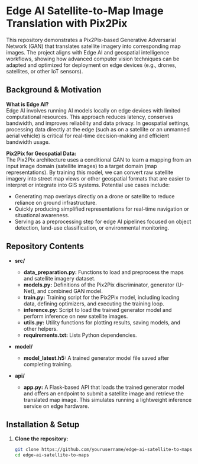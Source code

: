 # Edge AI Satellite-to-Map Image Translation with Pix2Pix

This repository demonstrates a Pix2Pix-based Generative Adversarial Network (GAN) that translates satellite imagery into corresponding map images. The project aligns with Edge AI and geospatial intelligence workflows, showing how advanced computer vision techniques can be adapted and optimized for deployment on edge devices (e.g., drones, satellites, or other IoT sensors).

## Background & Motivation

**What is Edge AI?**  
Edge AI involves running AI models locally on edge devices with limited computational resources. This approach reduces latency, conserves bandwidth, and improves reliability and data privacy. In geospatial settings, processing data directly at the edge (such as on a satellite or an unmanned aerial vehicle) is critical for real-time decision-making and efficient bandwidth usage.

**Pix2Pix for Geospatial Data:**  
The Pix2Pix architecture uses a conditional GAN to learn a mapping from an input image domain (satellite images) to a target domain (map representations). By training this model, we can convert raw satellite imagery into street map views or other geospatial formats that are easier to interpret or integrate into GIS systems. Potential use cases include:

- Generating map overlays directly on a drone or satellite to reduce reliance on ground infrastructure.
- Quickly producing simplified representations for real-time navigation or situational awareness.
- Serving as a preprocessing step for edge AI pipelines focused on object detection, land-use classification, or environmental monitoring.

## Repository Contents

- **src/**  
  - **data_preparation.py:** Functions to load and preprocess the maps and satellite imagery dataset.  
  - **models.py:** Definitions of the Pix2Pix discriminator, generator (U-Net), and combined GAN model.  
  - **train.py:** Training script for the Pix2Pix model, including loading data, defining optimizers, and executing the training loop.  
  - **inference.py:** Script to load the trained generator model and perform inference on new satellite images.  
  - **utils.py:** Utility functions for plotting results, saving models, and other helpers.
  - **requirements.txt:** Lists Python dependencies.

- **model/**  
  - **model_latest.h5:** A trained generator model file saved after completing training.

- **api/**  
  - **app.py:** A Flask-based API that loads the trained generator model and offers an endpoint to submit a satellite image and retrieve the translated map image. This simulates running a lightweight inference service on edge hardware.

## Installation & Setup

1. **Clone the repository:**
   ```bash
   git clone https://github.com/yourusername/edge-ai-satellite-to-maps.git
   cd edge-ai-satellite-to-maps
